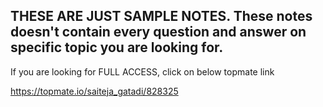 ## THESE ARE JUST SAMPLE NOTES. These notes doesn't contain every question and answer on specific topic you are looking for.

If you are looking for FULL ACCESS, click on below topmate link

https://topmate.io/saiteja_gatadi/828325